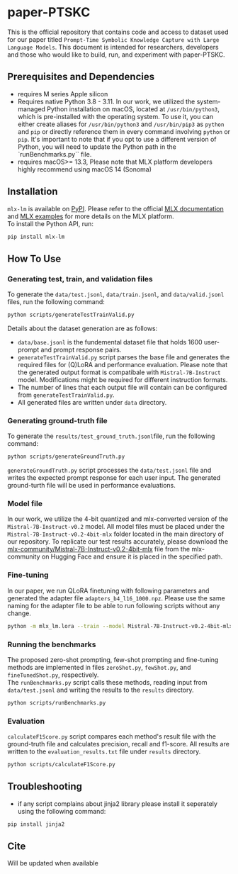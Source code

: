 # paper-PTSKC
This is the official repository that contains code and access to dataset used for our paper titled `Prompt-Time Symbolic Knowledge Capture with Large Language Models`. 
This document is intended for researchers, developers and those who would like to build, run, and experiment with paper-PTSKC.  

## Prerequisites and Dependencies

* requires M series Apple silicon 
* Requires native Python 3.8 - 3.11. In our work, we utilized the system-managed Python installation on macOS, located at `/usr/bin/python3`, which is pre-installed with the operating system. To use it, you can either create aliases for `/usr/bin/python3` and `/usr/bin/pip3` as `python` and `pip` or directly reference them in every command involving `python` or `pip`. It's important to note that if you opt to use a different version of Python, you will need to update the Python path in the `runBenchmarks.py`` file.  
* requires macOS>= 13.3, Please note that MLX platform developers highly recommend using macOS 14 (Sonoma)

## Installation

`mlx-lm` is available on [PyPI]. Please refer to the official [MLX documentation] and  [MLX examples] for more details on the MLX platform.  
To install the Python API, run:

```bash
pip install mlx-lm
```

## How To Use

### Generating test, train, and validation files
To generate the `data/test.jsonl`, `data/train.jsonl`, and `data/valid.jsonl` files, run the following command:

```bash
python scripts/generateTestTrainValid.py
```

Details about the dataset generation are as follows: 
* `data/base.jsonl` is the fundemental dataset file that holds 1600 user-prompt and prompt response pairs.
* `generateTestTrainValid.py` script parses the base file and generates the required files for (Q)LoRA and performance evaluation. Please note that the generated output format is compatibale with `Mistral-7B-Instruct` model. Modifications might be required for different instruction formats.
* The number of lines that each output file will contain can be configured from `generateTestTrainValid.py`.
* All generated files are written under `data` directory.

### Generating ground-truth file
To generate the `results/test_ground_truth.jsonl`file, run the following command:

```bash
python scripts/generateGroundTruth.py 
```

`generateGroundTruth.py` script processes the `data/test.jsonl` file and writes the expected prompt response for each user input. The generated ground-turth file will be used in performance evaluations.

### Model file
In our work, we utilize the 4-bit quantized and mlx-converted version of the `Mistral-7B-Instruct-v0.2` model. All model files must be placed under the `Mistral-7B-Instruct-v0.2-4bit-mlx` folder located in the main directory of our repository. To replicate our test results accurately, please download the [mlx-community/Mistral-7B-Instruct-v0.2-4bit-mlx] file from the mlx-community on Hugging Face and ensure it is placed in the specified path.

### Fine-tuning
In our paper, we run QLoRA finetuning with following parameters and generated the adapter file `adapters_b4_l16_1000.npz`. Please use the same naming for the adapter file to be able to run following scripts without any change.

```bash
python -m mlx_lm.lora --train --model Mistral-7B-Instruct-v0.2-4bit-mlx --iters 1000 --data ./data --batch-size 4 --lora-layers 16 --adapter-file adapters_b4_l16_1000.npz
```

### Running the benchmarks
The proposed zero-shot prompting, few-shot prompting and fine-tuning methods are implemented in files `zeroShot.py`, `fewShot.py`, and `fineTunedShot.py`, respectively.  
The `runBenchmarks.py` script calls these methods, reading input from `data/test.jsonl` and writing the results to the `results` directory.

```bash
python scripts/runBenchmarks.py
```

### Evaluation
`calculateF1Score.py` script compares each method's result file with the ground-truth file and calculates precision, recall and f1-score. All results are written to the `evaluation_results.txt` file under `results` directory.

```bash
python scripts/calculateF1Score.py
```

## Troubleshooting
* if any script complains about jinja2 library please install it seperately using the following command:
```bash
pip install jinja2
```

## Cite
Will be updated when available


[PyPI]: https://pypi.org/project/mlx-lm/
[MLX documentation]: https://ml-explore.github.io/mlx/build/html/install.html
[MLX examples]: https://github.com/ml-explore/mlx-examples
[mlx-community/Mistral-7B-Instruct-v0.2-4bit-mlx]: https://huggingface.co/mlx-community/Mistral-7B-Instruct-v0.2-4bit-mlx/tree/main
